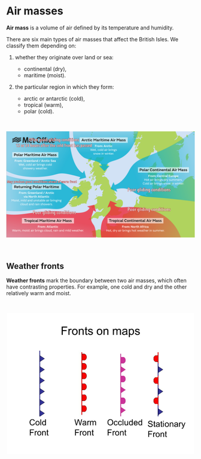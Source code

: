 

# Air masses

**Air mass** is a volume of air defined by its temperature and humidity.

There are six main types of air masses that affect the British Isles. We classify them depending on:

1. whether they originate over land or sea:
    - continental (dry),
    - maritime (moist).

2. the particular region in which they form:
   - arctic or antarctic (cold), 
   - tropical (warm),
   - polar (cold).

<br/>

<p align="center">
  <img width="800" src="/imgs/air-masses.png">
</p>
 
<br/>


## Weather fronts




**Weather fronts** mark the boundary between two air masses, which often have contrasting properties. For example, one cold and dry and the other relatively warm and moist.

<br/>

<p align="center">
  <img width="500" src="/imgs/weather-fronts-types.jpg">
</p>
 
<br/>
